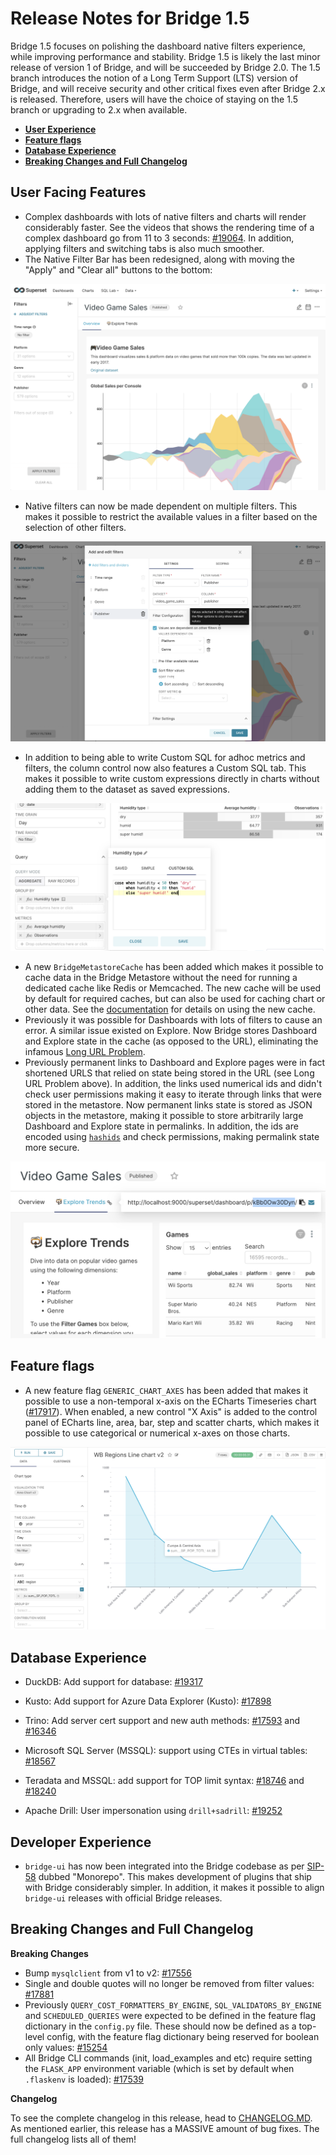 <!--
Licensed to the Apache Software Foundation (ASF) under one
or more contributor license agreements.  See the NOTICE file
distributed with this work for additional information
regarding copyright ownership.  The ASF licenses this file
to you under the Apache License, Version 2.0 (the
"License"); you may not use this file except in compliance
with the License.  You may obtain a copy of the License at

  http://www.apache.org/licenses/LICENSE-2.0

Unless required by applicable law or agreed to in writing,
software distributed under the License is distributed on an
"AS IS" BASIS, WITHOUT WARRANTIES OR CONDITIONS OF ANY
KIND, either express or implied.  See the License for the
specific language governing permissions and limitations
under the License.
-->

# Release Notes for Bridge 1.5

Bridge 1.5 focuses on polishing the dashboard native filters experience, while
improving performance and stability. Bridge 1.5 is likely the last minor release of
version 1 of Bridge, and will be succeeded by Bridge 2.0. The 1.5 branch
introduces the notion of a Long Term Support (LTS) version of Bridge, and will
receive security and other critical fixes even after Bridge 2.x is released.
Therefore, users will have the choice of staying on the 1.5 branch or upgrading to 2.x
when available.

- [**User Experience**](#user-facing-features)
- [**Feature flags**](#feature-flags)
- [**Database Experience**](#database-experience)
- [**Breaking Changes and Full Changelog**](#breaking-changes-and-full-changelog)

## User Facing Features

- Complex dashboards with lots of native filters and charts will render considerably
  faster. See the videos that shows the rendering time of a complex dashboard go from
  11 to 3 seconds: [#19064](https://github.com/kiranbmore0101/bridge/pull/19064). In
  addition, applying filters and switching tabs is also much smoother.
- The Native Filter Bar has been redesigned, along with moving the "Apply" and
  "Clear all" buttons to the bottom:

![Filter bar](media/filter_bar.png)

- Native filters can now be made dependent on multiple filters. This makes it possible
  to restrict the available values in a filter based on the selection of other filters.

![Dependent filters](media/dependent_filters.png)

- In addition to being able to write Custom SQL for adhoc metrics and filters, the
  column control now also features a Custom SQL tab. This makes it possible to write
  custom expressions directly in charts without adding them to the dataset as saved
  expressions.

![Adhoc columns](media/adhoc_columns.png)

- A new `BridgeMetastoreCache` has been added which makes it possible to cache data
  in the Bridge Metastore without the need for running a dedicated cache like Redis
  or Memcached. The new cache will be used by default for required caches, but can also
  be used for caching chart or other data. See the
  [documentation](https://bridge.apache.org/docs/installation/cache#caching) for
  details on using the new cache.
- Previously it was possible for Dashboards with lots of filters to cause an error.
  A similar issue existed on Explore. Now Bridge stores Dashboard and Explore state
  in the cache (as opposed to the URL), eliminating the infamous
  [Long URL Problem](https://github.com/kiranbmore0101/bridge/issues/17086).
- Previously permanent links to Dashboard and Explore pages were in fact shortened URLS
  that relied on state being stored in the URL (see Long URL Problem above). In
  addition, the links used numerical ids and didn't check user permissions making it
  easy to iterate through links that were stored in the metastore. Now permanent links
  state is stored as JSON objects in the metastore, making it possible to store
  arbitrarily large Dashboard and Explore state in permalinks. In addition, the ids
  are encoded using [`hashids`](https://hashids.org/) and check permissions, making
  permalink state more secure.

![Dashboard permalink](media/permalink.png)

## Feature flags

- A new feature flag `GENERIC_CHART_AXES` has been added that makes it possible to
  use a non-temporal x-axis on the ECharts Timeseries chart
  ([#17917](https://github.com/kiranbmore0101/bridge/pull/17917)). When enabled, a new
  control "X Axis" is added to the control panel of ECharts line, area, bar, step and
  scatter charts, which makes it possible to use categorical or numerical x-axes on
  those charts.

![Categorical line chart](media/categorical_line.png)

## Database Experience

- DuckDB: Add support for database:
  [#19317](https://github.com/kiranbmore0101/bridge/pull/19317)

- Kusto: Add support for Azure Data Explorer (Kusto):
  [#17898](https://github.com/kiranbmore0101/bridge/pull/17898)

- Trino: Add server cert support and new auth methods:
  [#17593](https://github.com/kiranbmore0101/bridge/pull/17593) and
  [#16346](https://github.com/kiranbmore0101/bridge/pull/16346)

- Microsoft SQL Server (MSSQL): support using CTEs in virtual tables:
  [#18567](https://github.com/kiranbmore0101/bridge/pull/18567)

- Teradata and MSSQL: add support for TOP limit syntax:
  [#18746](https://github.com/kiranbmore0101/bridge/pull/18746) and
  [#18240](https://github.com/kiranbmore0101/bridge/pull/18240)

- Apache Drill: User impersonation using `drill+sadrill`:
  [#19252](https://github.com/kiranbmore0101/bridge/pull/19252)

## Developer Experience

- `bridge-ui` has now been integrated into the Bridge codebase as per
  [SIP-58](https://github.com/kiranbmore0101/bridge/issues/13013) dubbed "Monorepo". This
  makes development of plugins that ship with Bridge considerably simpler. In
  addition, it makes it possible to align `bridge-ui` releases with official Bridge
  releases.

## Breaking Changes and Full Changelog

**Breaking Changes**

- Bump `mysqlclient` from v1 to v2:
  [#17556](https://github.com/kiranbmore0101/bridge/pull/17556)
- Single and double quotes will no longer be removed from filter values:
  [#17881](https://github.com/kiranbmore0101/bridge/pull/17881)
- Previously `QUERY_COST_FORMATTERS_BY_ENGINE`, `SQL_VALIDATORS_BY_ENGINE` and
  `SCHEDULED_QUERIES` were expected to be defined in the feature flag dictionary in
  the `config.py` file. These should now be defined as a top-level config, with the
  feature flag dictionary being reserved for boolean only values:
  [#15254](https://github.com/kiranbmore0101/bridge/pull/15254)
- All Bridge CLI commands (init, load_examples and etc) require setting the
  `FLASK_APP` environment variable (which is set by default when `.flaskenv` is loaded):
  [#17539](https://github.com/kiranbmore0101/bridge/pull/17539)

**Changelog**

To see the complete changelog in this release, head to
[CHANGELOG.MD](https://github.com/kiranbmore0101/bridge/blob/1.5/CHANGELOG.md).
As mentioned earlier, this release has a MASSIVE amount of bug fixes. The full
changelog lists all of them!
